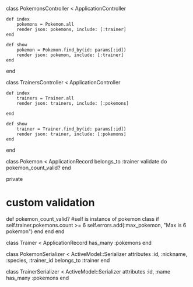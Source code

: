 class PokemonsController < ApplicationController

    def index
        pokemons = Pokemon.all
        render json: pokemons, include: [:trainer]
    end 

    def show
        pokemon = Pokemon.find_by(id: params[:id])
        render json: pokemon, include: [:trainer]
    end 

end

class TrainersController < ApplicationController

    def index
        trainers = Trainer.all 
        render json: trainers, include: [:pokemons]

    end 

    def show
        trainer = Trainer.find_by(id: params[:id])
        render json: trainer, include: [:pokemons]
    end 

end

class Pokemon < ApplicationRecord
  belongs_to :trainer
  validate do 
    pokemon_count_valid?
  end

  private 

  # custom validation
  def pokemon_count_valid?
    #self is instance of pokemon class
    if self.trainer.pokemons.count >= 6
      self.errors.add(:max_pokemon, "Max is 6 pokemon")
    end 
  end 
end

class Trainer < ApplicationRecord
    has_many :pokemons
end


class PokemonSerializer < ActiveModel::Serializer
  attributes :id, :nickname, :species, :trainer_id
  belongs_to :trainer
end

class TrainerSerializer < ActiveModel::Serializer
  attributes :id, :name
  has_many :pokemons
end
